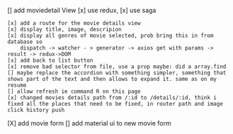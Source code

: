 [] add moviedetail View
    [x] use redux, [x] use saga
    
    [x] add a route for the movie details view
    [x] display title, image, descripion
    [x] display all genres of movie selected, prob bring this in from database so
        dispatch -> watcher - > generator -> axios get with params -> result -> redux->DOM
    [x] add back to list button
    [x] remove bad selector from file, use a prop maybe: did a array.find
    [] maybe replace the accordion with something simpler, something that shows part of the text and then allows to expand it. same as on my resume 
    [] allow refresh ie command R on this page
    [x] changed movies details path from /:id to /details/:id, think i fixed all the places that need to be fixed, in router path and image click history push
    
[X] add movie form
[] add material ui to new movie form
